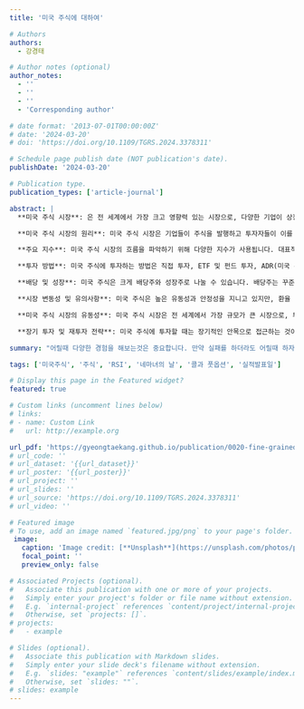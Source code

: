 ```yaml
---
title: '미국 주식에 대하여'

# Authors
authors:
  - 강경태

# Author notes (optional)
author_notes:
  - ''
  - ''
  - ''
  - 'Corresponding author'

# date format: '2013-07-01T00:00:00Z'
# date: '2024-03-20'
# doi: 'https://doi.org/10.1109/TGRS.2024.3378311'

# Schedule page publish date (NOT publication's date).
publishDate: '2024-03-20'

# Publication type.
publication_types: ['article-journal']

abstract: |
  **미국 주식 시장**: 은 전 세계에서 가장 크고 영향력 있는 시장으로, 다양한 기업이 상장되어 있으며 글로벌 경제의 중심 역할을 하고 있습니다. 다음은 미국 주식에 대한 원리와 특징에 대해 알아보겠습니다.

  **미국 주식 시장의 원리**: 미국 주식 시장은 기업들이 주식을 발행하고 투자자들이 이를 거래할 수 있는 곳입니다. 기업은 자본을 조달하기 위해 주식을 발행하고, 투자자들은 이러한 주식을 구매하여 기업의 성장에 참여할 수 있습니다. 미국 주식 시장은 뉴욕증권거래소(NYSE)와 나스닥(NASDAQ) 같은 대표적인 거래소를 통해 운영됩니다.

  **주요 지수**: 미국 주식 시장의 흐름을 파악하기 위해 다양한 지수가 사용됩니다. 대표적인 지수로는 S&P 500, 다우존스 산업평균지수(Dow Jones Industrial Average), 나스닥 종합지수(NASDAQ Composite) 등이 있습니다. 이 지수들은 시장의 전반적인 상태와 특정 섹터의 변동을 파악하는 데 사용됩니다.

  **투자 방법**: 미국 주식에 투자하는 방법은 직접 투자, ETF 및 펀드 투자, ADR(미국 주식 예탁증서)을 통해 간접적으로 투자하는 방법이 있습니다. 직접 투자는 주식을 직접 매수하고 매도하는 방식이며, ETF는 여러 주식에 분산 투자할 수 있도록 도와줍니다. ADR을 통해서는 미국 이외의 기업 주식을 미국 시장에서 거래할 수 있습니다.

  **배당 및 성장**: 미국 주식은 크게 배당주와 성장주로 나눌 수 있습니다. 배당주는 꾸준한 배당금을 지급하는 기업의 주식이며, 성장주는 높은 성장 잠재력을 가진 기업에 투자하는 주식입니다. 투자자들은 자신의 투자 목적과 성향에 따라 배당주나 성장주를 선택할 수 있습니다.

  **시장 변동성 및 유의사항**: 미국 주식은 높은 유동성과 안정성을 지니고 있지만, 환율 변동과 세금 등의 요인을 고려해야 합니다. 미국 주식은 달러로 거래되기 때문에 환율 변동이 수익에 영향을 미칠 수 있으며, 미국에서의 세금뿐만 아니라 국내 세금도 고려해야 합니다.

  **미국 주식 시장의 유동성**: 미국 주식 시장은 전 세계에서 가장 규모가 큰 시장으로, 투자자들이 활발히 참여하여 유동성이 높습니다. 이러한 유동성은 투자자들이 매수 및 매도 시 손쉽게 거래할 수 있도록 도와주며, 주식의 시장 가격 형성에 기여합니다.

  **장기 투자 및 재투자 전략**: 미국 주식에 투자할 때는 장기적인 안목으로 접근하는 것이 좋습니다. 다양한 기업에 분산 투자하거나, 꾸준한 정보 수집을 통해 안정적인 수익을 추구할 수 있습니다. 이러한 재투자 전략은 미국 주식 시장의 안정성과 성장 잠재력을 효과적으로 활용하는 방법입니다.

summary: "어릴때 다양한 경험을 해보는것은 중요합니다. 만약 실패를 하더라도 어릴때 하자라는 생각을 가지고 있습니다. 그렇기 때문에 많은 도전을 할것입니다."

tags: ['미국주식', '주식', 'RSI', '네마녀의 날', '콜과 풋옵션', '실적발표일']

# Display this page in the Featured widget?
featured: true

# Custom links (uncomment lines below)
# links:
# - name: Custom Link
#   url: http://example.org

url_pdf: 'https://gyeongtaekang.github.io/publication/0020-fine-grained-binary-object-segmentation-in-remote-sensing-imagery-via-path-selective-test-time-adaptation/자기소개.pdf'
# url_code: ''
# url_dataset: '{{url_dataset}}'
# url_poster: '{{url_poster}}'
# url_project: ''
# url_slides: ''
# url_source: 'https://doi.org/10.1109/TGRS.2024.3378311'
# url_video: ''

# Featured image
# To use, add an image named `featured.jpg/png` to your page's folder.
 image:
   caption: 'Image credit: [**Unsplash**](https://unsplash.com/photos/pLCdAaMFLTE)'
   focal_point: ''
   preview_only: false

# Associated Projects (optional).
#   Associate this publication with one or more of your projects.
#   Simply enter your project's folder or file name without extension.
#   E.g. `internal-project` references `content/project/internal-project/index.md`.
#   Otherwise, set `projects: []`.
# projects:
#   - example

# Slides (optional).
#   Associate this publication with Markdown slides.
#   Simply enter your slide deck's filename without extension.
#   E.g. `slides: "example"` references `content/slides/example/index.md`.
#   Otherwise, set `slides: ""`.
# slides: example
---
```

